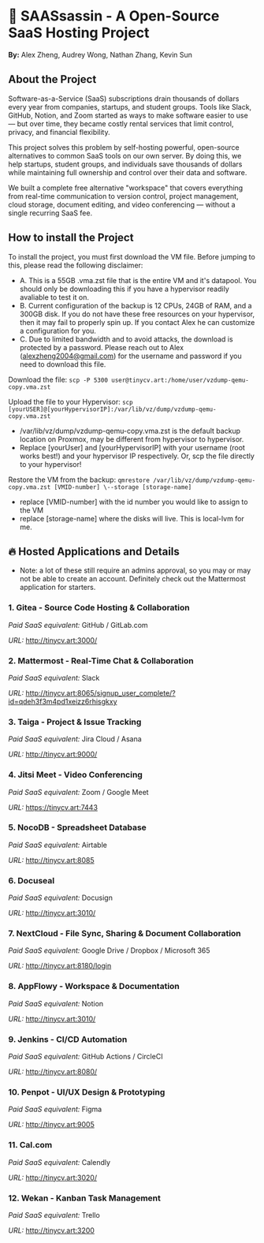 # 🌟 SAASsassin - A Open-Source SaaS Hosting Project

**By:** Alex Zheng, Audrey Wong, Nathan Zhang, Kevin Sun

## About the Project
Software-as-a-Service (SaaS) subscriptions drain thousands of dollars every year from companies, startups, and student groups. Tools like Slack, GitHub, Notion, and Zoom started as ways to make software easier to use — but over time, they became costly rental services that limit control, privacy, and financial flexibility.

This project solves this problem by self-hosting powerful, open-source alternatives to common SaaS tools on our own server.
By doing this, we help startups, student groups, and individuals save thousands of dollars while maintaining full ownership and control over their data and software.

We built a complete free alternative "workspace" that covers everything from real-time communication to version control, project management, cloud storage, document editing, and video conferencing — without a single recurring SaaS fee.

## How to install the Project
To install the project, you must first download the VM file. Before jumping to this, please read the following disclaimer:
- A. This is a 55GB .vma.zst file that is the entire VM and it's datapool. You should only be downloading this if you have a hypervisor readily avaliable to test it on.
- B. Current configuration of the backup is 12 CPUs, 24GB of RAM, and a 300GB disk. If you do not have these free resources on your hypervisor, then it may fail to properly spin up. If you contact Alex he can customize a configuration for you.
- C. Due to limited bandwidth and to avoid attacks, the download is protected by a password. Please reach out to Alex (alexzheng2004@gmail.com) for the username and password if you need to download this file.

Download the file:
```scp -P 5300 user@tinycv.art:/home/user/vzdump-qemu-copy.vma.zst```

Upload the file to your Hypervisor:
```scp [yourUSER]@[yourHypervisorIP]:/var/lib/vz/dump/vzdump-qemu-copy.vma.zst```
- /var/lib/vz/dump/vzdump-qemu-copy.vma.zst is the default backup location on Proxmox, may be different from hypervisor to hypervisor.
- Replace [yourUser] and [yourHypervisorIP] with your username (root works best!) and your hypervisor IP respectively. Or, scp the file directly to your hypervisor!

Restore the VM from the backup:
```qmrestore /var/lib/vz/dump/vzdump-qemu-copy.vma.zst [VMID-number] \--storage [storage-name]```
- replace [VMID-number] with the id number you would like to assign to the VM
- replace [storage-name] where the disks will live. This is local-lvm for me.

## 🔥 Hosted Applications and Details

- Note: a lot of these still require an admins approval, so you may or may not be able to create an account. Definitely check out the Mattermost application for starters.

### 1. Gitea - Source Code Hosting & Collaboration
*Paid SaaS equivalent:* GitHub / GitLab.com

*URL:* http://tinycv.art:3000/

### 2. Mattermost - Real-Time Chat & Collaboration
*Paid SaaS equivalent:* Slack

*URL:* http://tinycv.art:8065/signup_user_complete/?id=qdeh3f3m4pd1xeizz6rhisgkxy

### 3. Taiga - Project & Issue Tracking
*Paid SaaS equivalent:* Jira Cloud / Asana

*URL:* http://tinycv.art:9000/

### 4. Jitsi Meet - Video Conferencing
*Paid SaaS equivalent:* Zoom / Google Meet

*URL:* https://tinycv.art:7443

### 5. NocoDB - Spreadsheet Database
*Paid SaaS equivalent:* Airtable

*URL:* http://tinycv.art:8085

### 6. Docuseal
*Paid SaaS equivalent:* Docusign

*URL:* http://tinycv.art:3010/

### 7. NextCloud - File Sync, Sharing & Document Collaboration
*Paid SaaS equivalent:* Google Drive / Dropbox / Microsoft 365

*URL:* http://tinycv.art:8180/login

### 8. AppFlowy - Workspace & Documentation
*Paid SaaS equivalent:* Notion

*URL:* http://tinycv.art:3010/

### 9. Jenkins - CI/CD Automation
*Paid SaaS equivalent:* GitHub Actions / CircleCI

*URL:* http://tinycv.art:8080/

### 10. Penpot - UI/UX Design & Prototyping
*Paid SaaS equivalent:* Figma

*URL:* http://tinycv.art:9005

### 11. Cal.com
*Paid SaaS equivalent:* Calendly

*URL:* http://tinycv.art:3020/

### 12. Wekan - Kanban Task Management
*Paid SaaS equivalent:* Trello

*URL:* http://tinycv.art:3200



